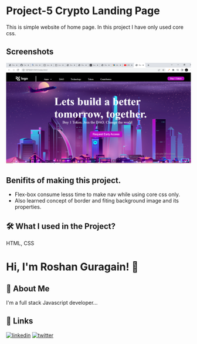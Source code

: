 
# Project-5 Crypto Landing Page

This is simple website of home page. In this project I have only used core css.





## Screenshots

![App Screenshot](./screenshot/Screenshot%20(105).png)



## Benifits of making this project.


 - Flex-box consume lesss time to make nav while using core css only.
 - Also learned concept of border and fiting background image and its properties.




## 🛠 What I used  in the Project?
 HTML, CSS


# Hi, I'm Roshan Guragain! 👋

## 🚀 About Me
I'm a full stack Javascript developer...


## 🔗 Links

[![linkedin](https://img.shields.io/badge/linkedin-0A66C2?style=for-the-badge&logo=linkedin&logoColor=white)](https://www.linkedin.com/in/roshan-guragain-guragain-747aa4245/)
[![twitter](https://img.shields.io/badge/twitter-1DA1F2?style=for-the-badge&logo=twitter&logoColor=white)](https://twitter.com/RoshanGuragain3)


